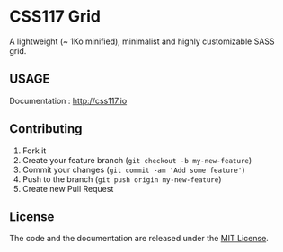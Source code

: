 # CSS117 Grid

A lightweight (~ 1Ko minified), minimalist and highly customizable SASS grid.

## USAGE

Documentation : http://css117.io


## Contributing

1. Fork it
2. Create your feature branch (`git checkout -b my-new-feature`)
3. Commit your changes (`git commit -am 'Add some feature'`)
4. Push to the branch (`git push origin my-new-feature`)
5. Create new Pull Request

## License

The code and the documentation are released under the [MIT License](LICENSE).
